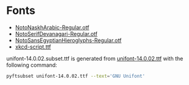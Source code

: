 # Fonts

- [NotoNaskhArabic-Regular.otf](https://github.com/googlefonts/noto-fonts/blob/main/unhinted/otf/NotoNaskhArabic/NotoNaskhArabic-Regular.otf)
- [NotoSerifDevanagari-Regular.otf](https://github.com/googlefonts/noto-fonts/blob/main/unhinted/otf/NotoSerifDevanagari/NotoSerifDevanagari-Regular.otf)
- [NotoSansEgyptianHieroglyphs-Regular.otf](https://github.com/googlefonts/noto-fonts/blob/main/unhinted/otf/NotoSansEgyptianHieroglyphs/NotoSansEgyptianHieroglyphs-Regular.otf)
- [xkcd-script.ttf](https://github.com/ipython/xkcd-font/blob/master/xkcd-script/font/xkcd-script.ttf)

unifont-14.0.02.subset.ttf is generated from [unifont-14.0.02.ttf](https://unifoundry.com/pub/unifont/unifont-14.0.02/font-builds/unifont-14.0.02.ttf) with the following command:

```sh
pyftsubset unifont-14.0.02.ttf --text='GNU Unifont'
```
